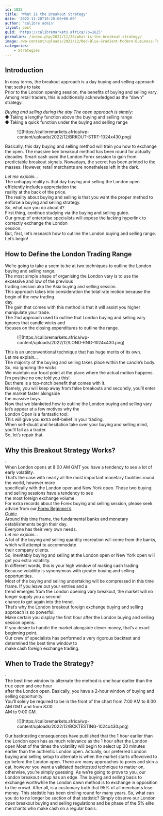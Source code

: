 ```yaml
---
id: 1825
title: 'What is the Breakout Strategy'
date: '2022-11-28T10:28:06+00:00'
author: 'calibre admin'
layout: post
guid: 'https://calibremarkets.africa/?p=1825'
permalink: /index.php/2022/11/28/what-is-the-breakout-strategy/
image: /wp-content/uploads/2022/12/Red-Blue-Gradient-Modern-Business-Tutorial-Youtube-Thumbnail-4.png
categories:
    - Strategies
---
```


## Introduction

  
In easy terms, the breakout approach is a day buying and selling approach that seeks to take  
Prior to the London opening session, the benefits of buying and selling vary.  
Among retail traders, this is additionally acknowledged as the “dawn” strategy.

  
*Buying and selling during the day The open approach is simply*:  
● Taking a lengthy function above the buying and selling range  
● Taking a quick function under the buying and selling range

<figure class="wp-block-image size-large">![](https://calibremarkets.africa/wp-content/uploads/2022/12/BRKOUT-STRT-1024x430.png)</figure>  
Basically, this day buying and selling method will train you how to exchange the open.  
The massive ben breakout method has been round for actually decades.  
Smart cash used the London Forex session to gain from predictable breakout signals.  
Nowadays, the secret has been printed to the masses.  
However, retail merchants are nonetheless left in the dark.

  
*Let me explain…*  
The unhappy reality is that day buying and selling the London open efficiently includes appreciation the  
reality at the back of the price.  
The reality about buying and selling is that you want the proper method to enforce a buying and selling strategy.  
So, what can you do about it?  
First thing, continue studying via the buying and selling guide.  
Our group of enterprise specialists will expose the lacking hyperlink to correctly exchange the London  
session.  
But, first, let’s research how to outline the London buying and selling range.  
Let’s begin!

## How to Define the London Trading Range

  
We’re going to take a seem to be at two techniques to outline the London buying and selling range.  
The most simple shape of organising the London vary is to use the excessive and low of the previous  
trading session aka the Asia buying and selling session.  
This approach takes into consideration the total rate motion because the begin of the new trading  
day.  
The gain that comes with this method is that it will assist you higher manipulate your trade.  
The 2nd approach used to outline that London buying and selling vary ignores that candle wicks and  
focuses on the closing expenditures to outline the range.

<figure class="wp-block-image size-large">![](https://calibremarkets.africa/wp-content/uploads/2022/12/LOND-RNG-1024x430.png)</figure>  
  
This is an unconventional technique that has huge merits of its own.  
Let me explain…  
The majority of the buying and selling takes place within the candle’s body. So, via ignoring the wicks  
We maintain our focal point at the place where the actual motion happens.  
I’m positive no one told you this!  
But there is a top-notch benefit that comes with it.  
Namely, you will keep away from false breakouts and secondly, you’ll enter the market faster alongside  
the massive boys.  
Now that we blanketed how to outline the London buying and selling vary let’s appear at a few motives why the  
London Open is a fantastic tool.  
This will give you extra self-belief in your trading.  
When self-doubt and hesitation take over your buying and selling mind, you’ll fail as a trader.  
So, let’s repair that.

## Why this Breakout Strategy Works?

  
·   
When London opens at 8:00 AM GMT you have a tendency to see a lot of early volatility.  
That’s the case with nearly all the most important monetary facilities round the world, however more  
specifically with the London open and New York open. These two buying and selling sessions have a tendency to see  
the most foreign exchange volume.  
For extra records about the Forex buying and selling session, please seek advice from our[ Forex Beginner’s  
Guide](https://calibremarkets.africa/index.php/2022/12/09/beginners-guide-to-financial-markets/).  
Around this time frame, the fundamental banks and monetary establishments begin their day.  
Everyone has their very own needs.  
*Let me explain…*  
A lot of the buying and selling quantity recreation will come from the banks, which will attempt to accommodate  
their company clients.  
So, inevitably buying and selling at the London open or New York open will get you extra volatility.  
In different words, this is your high window of making cash trading.  
Because volatility is synonymous with greater buying and selling opportunities.  
Most of the buying and selling undertaking will be compressed in this time frame. If you leave out your entries and a  
trend emerges from the London opening vary breakout, the market will no longer supply you a second  
chance to get again into the trend.  
That’s why the London breakout foreign exchange buying and selling approach is so powerful.  
Make certain you display the first hour after the London buying and selling session opens.  
If you desire to handle the market alongside clever money, that’s a exact beginning point.  
Our crew of specialists has performed a very rigorous backtest and determined the best time window to  
make cash foreign exchange trading.

## When to Trade the Strategy?

  
·   
The best time window to alternate the method is one hour earlier than the true open and one hour  
after the London open. Basically, you have a 2-hour window of buying and selling opportunity.  
You’ll solely be required to be in the front of the chart from 7:00 AM to 8:00 AM GMT and from 8:00  
AM to 9:00 GM.

<figure class="wp-block-image size-large">![](https://calibremarkets.africa/wp-content/uploads/2022/12/BCKTESTING-1024x430.png)</figure>  
Our backtesting consequences have published that the 1 hour earlier than the London open has as much  
relevance as the 1 hour after the London open  
Most of the times the volatility will begin to select up 30 minutes earlier than the authentic London open.  
Actually, our preferred London buying and selling setup to alternate is when the market starts offevolved to go before  
the London open.  
There are many approaches to pores and skin a cat, however you want a validated backtested technique to matter on,  
otherwise, you’re simply guessing.  
As we’re going to prove to you, our London breakout setup has an edge.  
The buying and selling basis to exchange worthwhile the London dawn method is to exchange in opposition to the  
crowd.  
After all, is a customary truth that 95% of all merchants lose money.  
This statistic has been circling round for many years.  
So, what can you do to no longer be section of that statistic?  
Simply observe our London open breakout buying and selling regulations and be phase of the 5% elite merchants who  
make cash on a regular basis.